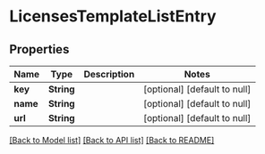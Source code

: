 # LicensesTemplateListEntry
## Properties

| Name | Type | Description | Notes |
|------------ | ------------- | ------------- | -------------|
| **key** | **String** |  | [optional] [default to null] |
| **name** | **String** |  | [optional] [default to null] |
| **url** | **String** |  | [optional] [default to null] |

[[Back to Model list]](../README.md#documentation-for-models) [[Back to API list]](../README.md#documentation-for-api-endpoints) [[Back to README]](../README.md)

